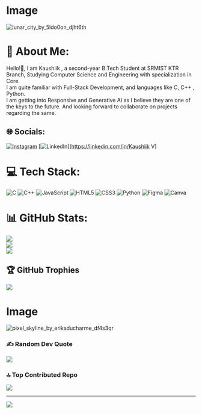# Image
![lunar_city_by_5ldo0on_djht6th](https://github.com/user-attachments/assets/e150ed2e-0db2-424b-8271-b6243ea998b2)


# 💫 About Me:
Hello!👋, I am Kaushiik , a second-year B.Tech Student at SRMIST KTR Branch, Studying Computer Science and Engineering with specialization in Core.<br>I am quite familiar with Full-Stack Development, and languages like C, C++ , Python.<br>I am getting into Responsive and Generative AI as I believe they are one of the keys to the future. And looking forward to collaborate on projects regarding the same.


## 🌐 Socials:
[![Instagram](https://img.shields.io/badge/Instagram-%23E4405F.svg?logo=Instagram&logoColor=white)](https://instagram.com/kaushiik.15) [![LinkedIn](https://img.shields.io/badge/LinkedIn-%230077B5.svg?logo=linkedin&logoColor=white)](https://linkedin.com/in/Kaushiik V) 

# 💻 Tech Stack:
![C](https://img.shields.io/badge/c-%2300599C.svg?style=for-the-badge&logo=c&logoColor=white) ![C++](https://img.shields.io/badge/c++-%2300599C.svg?style=for-the-badge&logo=c%2B%2B&logoColor=white) ![JavaScript](https://img.shields.io/badge/javascript-%23323330.svg?style=for-the-badge&logo=javascript&logoColor=%23F7DF1E) ![HTML5](https://img.shields.io/badge/html5-%23E34F26.svg?style=for-the-badge&logo=html5&logoColor=white) ![CSS3](https://img.shields.io/badge/css3-%231572B6.svg?style=for-the-badge&logo=css3&logoColor=white) ![Python](https://img.shields.io/badge/python-3670A0?style=for-the-badge&logo=python&logoColor=ffdd54) ![Figma](https://img.shields.io/badge/figma-%23F24E1E.svg?style=for-the-badge&logo=figma&logoColor=white) ![Canva](https://img.shields.io/badge/Canva-%2300C4CC.svg?style=for-the-badge&logo=Canva&logoColor=white)
# 📊 GitHub Stats:
![](https://github-readme-stats.vercel.app/api?username=VKaushii-15&theme=onedark&hide_border=false&include_all_commits=false&count_private=false)<br/>
![](https://nirzak-streak-stats.vercel.app/?user=VKaushii-15&theme=onedark&hide_border=false)<br/>
![](https://github-readme-stats.vercel.app/api/top-langs/?username=VKaushii-15&theme=onedark&hide_border=false&include_all_commits=false&count_private=false&layout=compact)



## 🏆 GitHub Trophies
![](https://github-profile-trophy.vercel.app/?username=VKaushii-15&theme=onedark&no-frame=false&no-bg=false&margin-w=4)

# Image
![pixel_skyline_by_erikaducharme_df4s3qr](https://github.com/user-attachments/assets/4f44a08a-3289-47f9-94e1-d38467cc4153)


### ✍️ Random Dev Quote
![](https://quotes-github-readme.vercel.app/api?type=horizontal&theme=tokyonight)

### 🔝 Top Contributed Repo
![](https://github-contributor-stats.vercel.app/api?username=VKaushii-15&limit=5&theme=dark&combine_all_yearly_contributions=true)

---
[![](https://visitcount.itsvg.in/api?id=VKaushii-15&icon=9&color=0)](https://visitcount.itsvg.in)



<!-- Proudly created with GPRM ( https://gprm.itsvg.in ) -->
